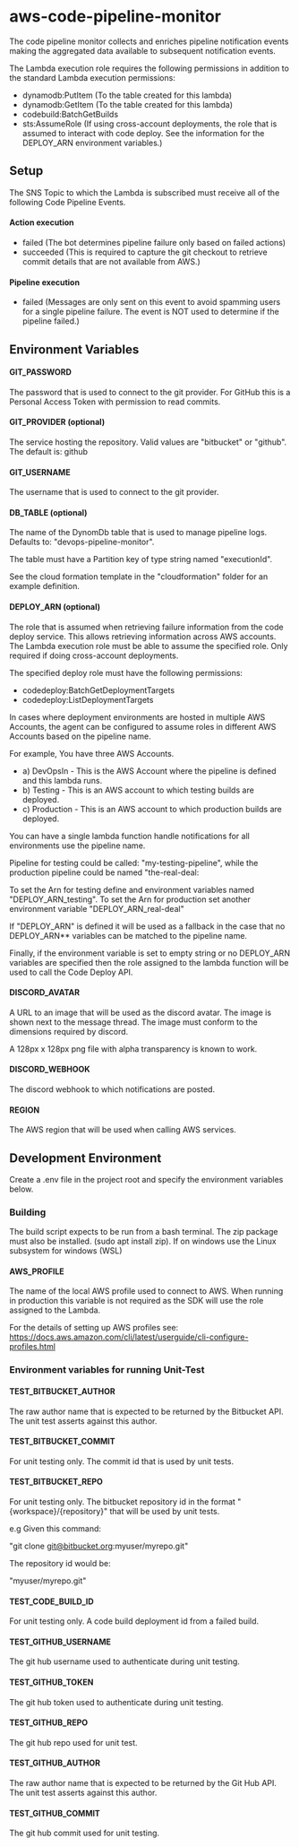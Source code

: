 # aws-code-pipeline-monitor

The code pipeline monitor collects and enriches pipeline notification events making the aggregated data available to subsequent notification events.

The Lambda execution role requires the following permissions in addition to the standard Lambda execution permissions:

- dynamodb:PutItem (To the table created for this lambda)
- dynamodb:GetItem (To the table created for this lambda)
- codebuild:BatchGetBuilds
- sts:AssumeRole (If using cross-account deployments, the role that is assumed to interact with code deploy. See the information for the DEPLOY_ARN environment variables.)

## Setup

The SNS Topic to which the Lambda is subscribed must receive all of the following Code Pipeline Events.

#### Action execution

- failed (The bot determines pipeline failure only based on failed actions)
- succeeded (This is required to capture the git checkout to retrieve commit details that are not available from AWS.)

#### Pipeline execution

- failed (Messages are only sent on this event to avoid spamming users for a single pipeline failure. The event is NOT used to determine if the pipeline failed.)

## Environment Variables

#### GIT_PASSWORD

The password that is used to connect to the git provider. For GitHub this is a Personal Access Token with permission to read commits.

#### GIT_PROVIDER (optional)

The service hosting the repository. Valid values are "bitbucket" or "github". The default is: github

#### GIT_USERNAME

The username that is used to connect to the git provider.

#### DB_TABLE (optional)

The name of the DynomDb table that is used to manage pipeline logs. Defaults to: "devops-pipeline-monitor".

The table must have a Partition key of type string named "executionId".

See the cloud formation template in the "cloudformation" folder for an example definition.

#### DEPLOY_ARN (optional)

The role that is assumed when retrieving failure information from the code deploy service. This allows
retrieving information across AWS accounts. The Lambda execution role must be able to assume the specified
role. Only required if doing cross-account deployments.

The specified deploy role must have the following permissions:

- codedeploy:BatchGetDeploymentTargets
- codedeploy:ListDeploymentTargets

In cases where deployment environments are hosted in multiple AWS Accounts, the agent can be configured to assume
roles in different AWS Accounts based on the pipeline name.

For example, You have three AWS Accounts.

- a) DevOpsIn - This is the AWS Account where the pipeline is defined and this lambda runs.
- b) Testing - This is an AWS account to which testing builds are deployed.
- c) Production - This is an AWS account to which production builds are deployed.

You can have a single lambda function handle notifications for all environments use the pipeline name.

Pipeline for testing could be called: "my-testing-pipeline", while the production pipeline could be named "the-real-deal:

To set the Arn for testing define and environment variables named "DEPLOY_ARN_testing". To set the Arn for production set another
environment variable "DEPLOY_ARN_real-deal"

If "DEPLOY_ARN" is defined it will be used as a fallback in the case that no DEPLOY_ARN\*\* variables can be matched to the pipeline name.

Finally, if the environment variable is set to empty string or no DEPLOY_ARN variables are specified then the role assigned to the
lambda function will be used to call the Code Deploy API.

#### DISCORD_AVATAR

A URL to an image that will be used as the discord avatar. The image is shown next to the message thread. The image must conform to the dimensions required by discord.

A 128px x 128px png file with alpha transparency is known to work.

#### DISCORD_WEBHOOK

The discord webhook to which notifications are posted.

#### REGION

The AWS region that will be used when calling AWS services.

## Development Environment

Create a .env file in the project root and specify the environment variables below.

### Building

The build script expects to be run from a bash terminal. The zip package must also be installed.
(sudo apt install zip). If on windows use the Linux subsystem for windows (WSL)

#### AWS_PROFILE

The name of the local AWS profile used to connect to AWS. When running in production
this variable is not required as the SDK will use the role assigned to the Lambda.

For the details of setting up AWS profiles see:
https://docs.aws.amazon.com/cli/latest/userguide/cli-configure-profiles.html

### Environment variables for running Unit-Test

#### TEST_BITBUCKET_AUTHOR

The raw author name that is expected to be returned by the Bitbucket API. The unit test asserts against this author.

#### TEST_BITBUCKET_COMMIT

For unit testing only. The commit id that is used by unit tests.

#### TEST_BITBUCKET_REPO

For unit testing only. The bitbucket repository id in the format "{workspace}/{repository}" that will be used
by unit tests.

e.g Given this command:

"git clone git@bitbucket.org:myuser/myrepo.git"

The repository id would be:

"myuser/myrepo.git"

#### TEST_CODE_BUILD_ID

For unit testing only. A code build deployment id from a failed build.

#### TEST_GITHUB_USERNAME

The git hub username used to authenticate during unit testing.

#### TEST_GITHUB_TOKEN

The git hub token used to authenticate during unit testing.

#### TEST_GITHUB_REPO

The git hub repo used for unit test.

#### TEST_GITHUB_AUTHOR

The raw author name that is expected to be returned by the Git Hub API. The unit test asserts against this author.

#### TEST_GITHUB_COMMIT

The git hub commit used for unit testing.
